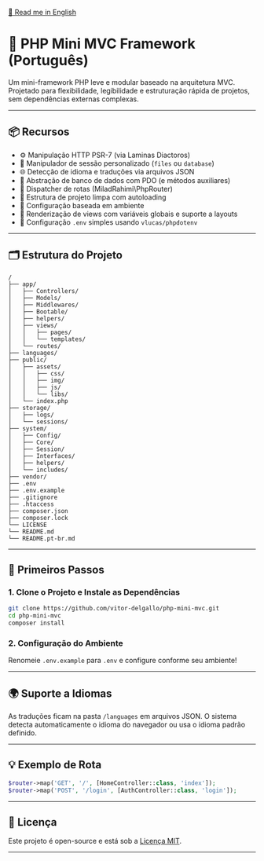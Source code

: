[📄 Read me in English](README.md)

# 🔩 PHP Mini MVC Framework (Português)

Um mini-framework PHP leve e modular baseado na arquitetura MVC.
Projetado para flexibilidade, legibilidade e estruturação rápida de projetos, sem dependências externas complexas.

---

## 📦 Recursos

* ⚙️ Manipulação HTTP PSR-7 (via Laminas Diactoros)
* 🧠 Manipulador de sessão personalizado (`files` ou `database`)
* 🌐 Detecção de idioma e traduções via arquivos JSON
* 💃 Abstração de banco de dados com PDO (e métodos auxiliares)
* 🧱 Dispatcher de rotas (MiladRahimi\PhpRouter)
* 📂 Estrutura de projeto limpa com autoloading
* 🔐 Configuração baseada em ambiente
* 📑 Renderização de views com variáveis globais e suporte a layouts
* 📁 Configuração `.env` simples usando `vlucas/phpdotenv`

---

## 🗂️ Estrutura do Projeto

```
/
├── app/
│   ├── Controllers/
│   ├── Models/
│   ├── Middlewares/
│   ├── Bootable/
│   ├── helpers/
│   ├── views/
│   │   ├── pages/
│   │   └── templates/
│   └── routes/
├── languages/
├── public/
│   ├── assets/
│   │   ├── css/
│   │   ├── img/
│   │   ├── js/
│   │   └── libs/
│   └── index.php
├── storage/
│   ├── logs/
│   └── sessions/
├── system/
│   ├── Config/
│   ├── Core/
│   ├── Session/
│   ├── Interfaces/
│   ├── helpers/
│   └── includes/
├── vendor/
├── .env
├── .env.example
├── .gitignore
├── .htaccess
├── composer.json
├── composer.lock
└── LICENSE
└── README.md
└── README.pt-br.md
```

---

## 🚀 Primeiros Passos

### 1. Clone o Projeto e Instale as Dependências

```bash
git clone https://github.com/vitor-delgallo/php-mini-mvc.git
cd php-mini-mvc
composer install
```

### 2. Configuração do Ambiente

Renomeie `.env.example` para `.env` e configure conforme seu ambiente!

---

## 🌍 Suporte a Idiomas

As traduções ficam na pasta `/languages` em arquivos JSON.
O sistema detecta automaticamente o idioma do navegador ou usa o idioma padrão definido.

---

## 💡 Exemplo de Rota

```php
$router->map('GET', '/', [HomeController::class, 'index']);
$router->map('POST', '/login', [AuthController::class, 'login']);
```

---

## 📜 Licença

Este projeto é open-source e está sob a [Licença MIT](LICENSE).

---

